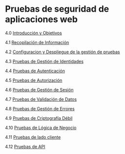 # Pruebas de seguridad de aplicaciones web

4.0 [Introducción y Objetivos](https://gitlocalize.com/repo/5220/es/document/4-Web_Application_Security_Testing/00-Introduction_and_Objectives/README.md)

4.1 [Recopilación de Información](https://gitlocalize.com/repo/5220/es/document/4-Web_Application_Security_Testing/01-Information_Gathering/README.md)

4.2 [Configuracion y Despliegue de la gestión de pruebas](https://gitlocalize.com/repo/5220/es/document/4-Web_Application_Security_Testing/02-Configuration_and_Deployment_Management_Testing/README.md)

4.3 [Pruebas de Gestión de Identidades](https://gitlocalize.com/repo/5220/es/document/4-Web_Application_Security_Testing/03-Identity_Management_Testing/README.md)

4.4 [Pruebas de Autenticación](https://gitlocalize.com/repo/5220/es/document/4-Web_Application_Security_Testing/04-Authentication_Testing/README.md)

4.5 [Pruebas de Autorización](https://gitlocalize.com/repo/5220/es/document/4-Web_Application_Security_Testing/05-Authorization_Testing/README.md)

4.6 [Pruebas de Gestión de Sesión](https://gitlocalize.com/repo/5220/es/document/4-Web_Application_Security_Testing/06-Session_Management_Testing/README.md)

4.7 [Pruebas de Validación de Datos](https://gitlocalize.com/repo/5220/es/document/4-Web_Application_Security_Testing/07-Input_Validation_Testing/README.md)

4.8 [Pruebas de Gestión de Errores](https://gitlocalize.com/repo/5220/es/document/4-Web_Application_Security_Testing/08-Testing_for_Error_Handling/README.md)

4.9 [Pruebas de Criptografía Débil](https://gitlocalize.com/repo/5220/es/document/4-Web_Application_Security_Testing/09-Testing_for_Weak_Cryptography/README.md)

4.10 [Pruebas de Lógica de Negocio](https://gitlocalize.com/repo/5220/es/document/4-Web_Application_Security_Testing/10-Business_Logic_Testing/README.md)

4.11 [Pruebas de lado cliente](https://gitlocalize.com/repo/5220/es/document/4-Web_Application_Security_Testing/11-Client-side_Testing/README.md)

4.12 [Pruebas de API](https://gitlocalize.com/repo/5220/es/document/4-Web_Application_Security_Testing/12-API_Testing/README.md)
